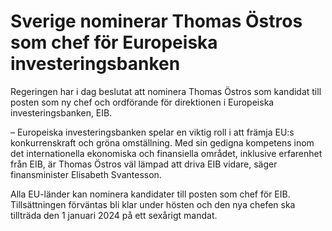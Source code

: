 # Sverige nominerar Thomas Östros som chef för Europeiska investeringsbanken

Regeringen har i dag beslutat att nominera Thomas Östros som kandidat till posten som ny chef och ordförande för direktionen i Europeiska investeringsbanken, EIB.

– Europeiska investeringsbanken spelar en viktig roll i att främja EU:s konkurrenskraft och gröna omställning. Med sin gedigna kompetens inom det internationella ekonomiska och finansiella området, inklusive erfarenhet från EIB, är Thomas Östros väl lämpad att driva EIB vidare, säger finansminister Elisabeth Svantesson.

Alla EU-länder kan nominera kandidater till posten som chef för EIB. Tillsättningen förväntas bli klar under hösten och den nya chefen ska tillträda den 1 januari 2024 på ett sexårigt mandat.
